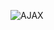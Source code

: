 ![AJAX](https://bytebucket.org/prplx/webdev-svg-logo/raw/ecea599f14b865ad3a8e296dff4181608f6db5ef/svg/ajax.svg "AJAX")